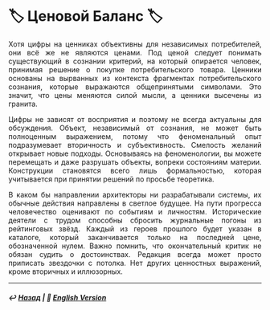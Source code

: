 # 🏷️ Ценовой Баланс 🏷️

<p align="justify">Хотя цифры на ценниках объективны для независимых потребителей, они всё же не являются ценами. Под ценой следует понимать существующий в сознании критерий, на который опирается человек, принимая решение о покупке потребительского товара. Ценники основаны на вырванных из контекста фрагментах потребительского сознания, которые выражаются общепринятыми символами. Это значит, что цены меняются силой мысли, а ценники высечены из гранита.</p>

<p align="justify">Цифры не зависят от восприятия и поэтому не всегда актуальны для обсуждения. Объект, независимый от сознания, не может быть полноценным выражением, потому что феноменальный опыт подразумевает вторичность и субъективность. Смелость желаний открывает новые подходы. Основываясь на феноменологии, вы можете перемещать и даже разрушать объекты, вопреки состояниям материи. Конструкции становятся всего лишь формальностью, которая учитывается при принятии решений по просьбе теоретика.</p>

<p align="justify">В каком бы направлении архитекторы ни разрабатывали системы, их обычные действия направлены в светлое будущее. На пути прогресса человечество оценивают по событиям и личностям. Исторические деятели с трудом способны сбросить журнальные погоны из рейтинговых звёзд. Каждый из героев прошлого будет указан в каталоге, который заканчивается только на последней цене, обозначенной нулем. Важно помнить, что окончательный критик не обязан судить о достоинствах. Редакция всегда может просто приписать звездочки с потолка. Нет других ценностных выражений, кроме вторичных и иллюзорных.</p>

***

##### ↩️ [Назад](index-2.md) | 🗽 [English Version](price_balance.md)

